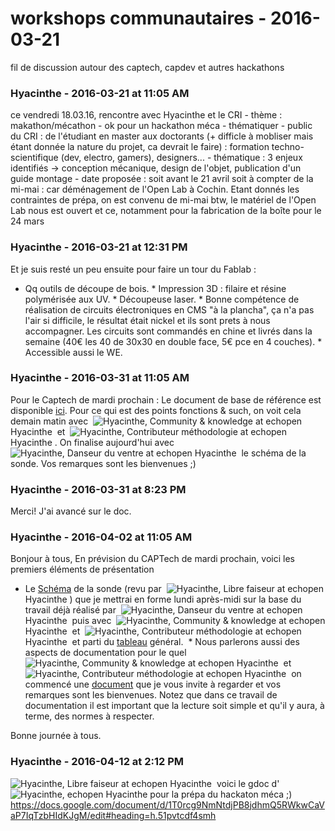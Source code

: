 # workshops communautaires  - 2016-03-21

fil de discussion autour des captech, capdev et autres hackathons

### **Hyacinthe** - 2016-03-21 at 11:05 AM

ce vendredi 18.03.16, rencontre avec Hyacinthe et le CRI - thème : makathon/mécathon   \- ok pour un hackathon méca  \- thématiquer  \- public du CRI : de l'étudiant en master aux doctorants (+ difficle à mobliser mais étant donnée la nature du projet, ca devrait le faire) : formation techno-scientifique (dev, electro, gamers), designers...  \- thématique : 3 enjeux identifiés -&gt; conception mécanique, design de l'objet, publication d'un guide montage  \- date proposée : soit avant le 21 avril soit à compter de la mi-mai : car déménagement de l'Open Lab à Cochin. Etant donnés les contraintes de prépa, on est convenu de mi-mai   btw, le matériel de l'Open Lab nous est ouvert et ce, notamment pour la fabrication de la boîte pour le 24 mars

### **Hyacinthe** - 2016-03-21 at 12:31 PM

Et je suis resté un peu ensuite pour faire un tour du Fablab :

 * Qq outils de découpe de bois.  * Impression 3D : filaire et résine polymérisée aux UV.  * Découpeuse laser.  * Bonne compétence de réalisation de circuits électroniques en CMS "à la plancha", ça n'a pas l'air si difficile, le résultat était nickel et ils sont prets à nous accompagner. Les circuits sont commandés en chine et livrés dans la semaine (40€ les 40 de 30x30 en double face, 5€ pce en 4 couches).  * Accessible aussi le WE.

### **Hyacinthe** - 2016-03-31 at 11:05 AM

Pour le Captech de mardi prochain :  Le document de base de référence est disponible [ici](https://docs.google.com/document/d/1vNT7Ir01gAAjsohgqN5a_Y9ZoAEBHPQmQlIxxvTKVGc/edit#). Pour ce qui est des points fonctions &amp; such, on voit cela demain matin avec  ![Hyacinthe, Community & knowledge at echopen](./../../zz_assets/images/avatars/1269172.png) Hyacinthe  et  ![Hyacinthe, Contributeur méthodologie at echopen](./../../zz_assets/images/avatars/1269173.png) Hyacinthe . On finalise aujourd'hui avec  ![Hyacinthe, Danseur du ventre at echopen](./../../zz_assets/images/avatars/1248689.png) Hyacinthe  le schéma de la sonde.   Vos remarques sont les bienvenues ;)

### **Hyacinthe** - 2016-03-31 at 8:23 PM

Merci!  J'ai avancé sur le doc.

### **Hyacinthe** - 2016-04-02 at 11:05 AM

Bonjour à tous,   En prévision du CAPTech de mardi prochain, voici les premiers éléments de présentation

 * Le [Schéma](https://docs.google.com/presentation/d/1X4QVfOYeUJSIhjSg8QRVOj-x31x2ZA7QWVpnQNl3qtY/edit#slide=id.p4) de la sonde (revu par  ![Hyacinthe, Libre faiseur at echopen](./../../zz_assets/images/avatars/1275581.png) Hyacinthe ) que je mettrai en forme lundi après-midi sur la base du travail déjà réalisé par  ![Hyacinthe, Danseur du ventre at echopen](./../../zz_assets/images/avatars/1248689.png) Hyacinthe  puis avec  ![Hyacinthe, Community & knowledge at echopen](./../../zz_assets/images/avatars/1269172.png) Hyacinthe  et  ![Hyacinthe, Contributeur méthodologie at echopen](./../../zz_assets/images/avatars/1269173.png) Hyacinthe  et parti du [tableau](https://docs.google.com/spreadsheets/d/17jtXg-r6_nDEFxN0xtRFjEYXCeVaxZG9clrJDgage0o/edit) général.   * Nous parlerons aussi des aspects de documentation pour le quel  ![Hyacinthe, Community & knowledge at echopen](./../../zz_assets/images/avatars/1269172.png) Hyacinthe  et  ![Hyacinthe, Contributeur méthodologie at echopen](./../../zz_assets/images/avatars/1269173.png) Hyacinthe  on commencé une [document](https://docs.google.com/document/d/11dJB4cTPcXkxdXE4P0HZj2o6fjAQtg2ZvGt33IAwT-s/edit#) que je vous invite à regarder et vos remarques sont les bienvenues. Notez que dans ce travail de documentation il est important que la lecture soit simple et qu'il y aura, à terme, des normes à respecter.  

  Bonne journée à tous.

### **Hyacinthe** - 2016-04-12 at 2:12 PM

![Hyacinthe, Libre faiseur at echopen](./../../zz_assets/images/avatars/1275581.png) Hyacinthe  voici le gdoc d'  ![Hyacinthe, echopen](./../../zz_assets/images/avatars/791737.png) Hyacinthe pour la prépa du hackaton méca ;)   <https://docs.google.com/document/d/1T0rcg9NmNtdjPB8jdhmQ5RWkwCaVaP7IqTzbHIdKJgM/edit#heading=h.51pvtcdf4smh>

